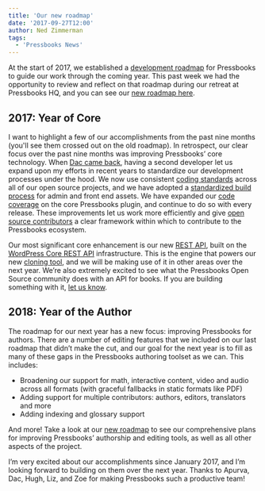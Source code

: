 ```yaml
---
title: 'Our new roadmap'
date: '2017-09-27T12:00'
author: Ned Zimmerman
tags:
  - 'Pressbooks News'
---
```


At the start of 2017, we established a
[development roadmap](https://pressbooks.org/roadmap/roadmap-2017/) for Pressbooks to
guide our work through the coming year. This past week we had the opportunity to review
and reflect on that roadmap during our retreat at Pressbooks HQ, and you can see our
[new roadmap here](https://pressbooks.org/roadmap/).

## 2017: Year of Core

I want to highlight a few of our accomplishments from the past nine months (you'll see
them crossed out on the old roadmap). In retrospect, our clear focus over the past nine
months was improving Pressbooks’ core technology. When
[Dac came back](https://pressbooks.org/blog/2017/05/11/dac-is-back/), having a second
developer let us expand upon my efforts in recent years to standardize our development
processes under the hood. We now use consistent
[coding standards](https://docs.pressbooks.org/coding-standards/) across all of our open
source projects, and we have adopted a
[standardized build process](https://laravel.com/docs/5.5/mix) for admin and front end
assets. We have expanded our [code coverage](https://codecov.io/gh/pressbooks/pressbooks)
on the core Pressbooks plugin, and continue to do so with every release. These
improvements let us work more efficiently and give
[open source contributors](https://docs.pressbooks.org/contributors/) a clear framework
within which to contribute to the Pressbooks ecosystem.

Our most significant core enhancement is our new
[REST API](https://docs.pressbooks.org/api/), built on the
[WordPress Core REST API](https://developer.wordpress.org/rest-api/) infrastructure. This
is the engine that powers our new
[cloning tool](https://pressbooks.com/blog/can-you-clone-a-pressbooks-book-you-can-now/),
and we will be making use of it in other areas over the next year. We’re also extremely
excited to see what the Pressbooks Open Source community does with an API for books. If
you are building something with it,
[let us know](https://discourse.pressbooks.org/c/apis).

## 2018: Year of the Author

The roadmap for our next year has a new focus: improving Pressbooks for authors. There are
a number of editing features that we included on our last roadmap that didn’t make the
cut, and our goal for the next year is to fill as many of these gaps in the Pressbooks
authoring toolset as we can. This includes:

- Broadening our support for math, interactive content, video and audio across all formats
  (with graceful fallbacks in static formats like PDF)
- Adding support for multiple contributors: authors, editors, translators and more
- Adding indexing and glossary support

And more! Take a look at our [new roadmap](https://pressbooks.org/roadmap/) to see our
comprehensive plans for improving Pressbooks’ authorship and editing tools, as well as all
other aspects of the project.

I’m very excited about our accomplishments since January 2017, and I’m looking forward to
building on them over the next year. Thanks to Apurva, Dac, Hugh, Liz, and Zoe for making
Pressbooks such a productive team!
